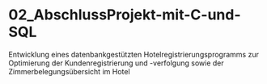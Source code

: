 # 02_AbschlussProjekt-mit-C-und-SQL
Entwicklung eines datenbankgestützten Hotelregistrierungsprogramms zur Optimierung der Kundenregistrierung und -verfolgung sowie der Zimmerbelegungsübersicht im Hotel
